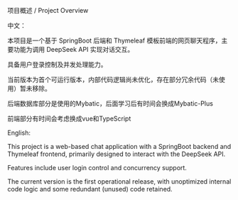项目概述 / Project Overview

中文：

本项目是一个基于 SpringBoot 后端和 Thymeleaf 模板前端的网页聊天程序，主要功能为调用 DeepSeek API 实现对话交互。

具备用户登录控制及并发处理能力。

当前版本为首个可运行版本，内部代码逻辑尚未优化，存在部分冗余代码（未使用）暂未移除。

后端数据库部分是使用的Mybatic，后面学习后有时间会换成Mybatic-Plus

前端部分有时间会考虑换成vue和TypeScript

English:

This project is a web-based chat application with a SpringBoot backend and Thymeleaf frontend, primarily designed to interact with the DeepSeek API.

Features include user login control and concurrency support.

The current version is the first operational release, with unoptimized internal code logic and some redundant (unused) code retained.
